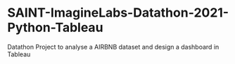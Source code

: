 # SAINT-ImagineLabs-Datathon-2021-Python-Tableau
Datathon Project to analyse a AIRBNB dataset and design a dashboard in Tableau

